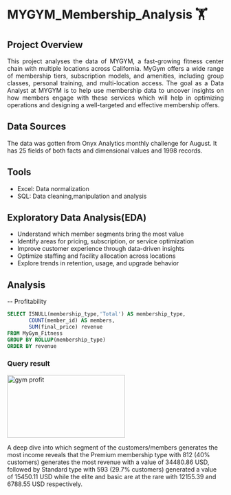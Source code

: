 # MYGYM_Membership_Analysis 🏋️

## Project Overview

<p align="justify">
This project analyses the data of MYGYM, a fast-growing fitness center chain with multiple locations across California. MyGym offers a wide range of membership tiers, subscription models, and amenities, including group classes, personal training, and multi-location access. The goal as a Data Analyst at MYGYM is to help use membership data to uncover insights on how members engage with these services which will help in optimizing operations and designing  a well-targeted and effective membership offers.
</p>



## Data Sources
The data was gotten from Onyx Analytics monthly challenge for August. It has 25 fields of both facts and dimensional values and 1998 records.



## Tools
- Excel: Data normalization
- SQL: Data cleaning,manipulation and analysis

## Exploratory Data Analysis(EDA)
- Understand which member segments bring the most value
- Identify areas for pricing, subscription, or service optimization
- Improve customer experience through data-driven insights
- Optimize staffing and facility allocation across locations
- Explore trends in retention, usage, and upgrade behavior

## Analysis
-- Profitability
```sql
SELECT ISNULL(membership_type,'Total') AS membership_type,
	   COUNT(member_id) AS members,
	   SUM(final_price) revenue
FROM MyGym_Fitness
GROUP BY ROLLUP(membership_type)
ORDER BY revenue
```
### Query result

<img width="274" height="146" alt="gym profit" src="https://github.com/user-attachments/assets/4af58270-64f8-4a9b-bde4-d44df27fd6eb" />

A deep dive into which segment of the customers/members generates the most income reveals that the Premium membership type with 812 (40% customers) generates the most revenue with a value of 34480.86 USD, followed by Standard type with 593 (29.7% customers) generated a value of 15450.11 USD while the elite and basic are at the rare with 12155.39 and 6788.55 USD respectively.




